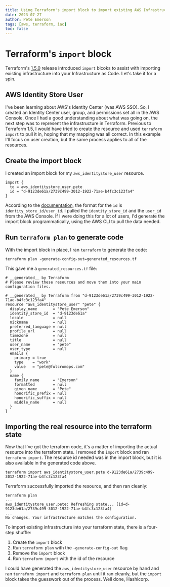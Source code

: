 ```yaml
---
title: Using Terraform's import block to import existing AWS Infrastructure
date: 2023-07-27
author: Pete Emerson
tags: [aws, terraform, iac]
toc: false
---
```


# Terraform's `import` block

Terraform's [1.5.0](https://github.com/hashicorp/terraform/blob/v1.5/CHANGELOG.md#150-june-12-2023) release introduced `import` blcoks to assist with importing
existing infrastructure into your Infrastructure as Code. Let's take it for a spin.

## AWS Identity Store User

I've been learning about AWS's Identity Center (was AWS SSO). So, I created an Identity Center user, group, and permissions set all in the AWS Console.
Once I had a good understanding about what was going on, the next step was to represent the infrastructure in Terraform. Previous to Terraform 1.5, I would
have tried to create the resource and used `terraform import` to pull it in, hoping that my mapping was all correct. In this example I'll focus on user creation,
but the same process applies to all of the resources.

## Create the import block

I created an import block for my `aws_identitystore_user` resource.

```
import {
  to = aws_identitystore_user.pete
  id = "d-9123de61a/2739c499-3012-1922-71ae-b4fc3c123fa4"
}
```

According to the [documentation](https://registry.terraform.io/providers/hashicorp/aws/latest/docs/resources/identitystore_user), the format for the `id` is
`identity_store_id/user_id`. I pulled the `identity_store_id` and the `user_id` from the AWS Console. If I were doing this for a lot of users, I'd generate the
import block programmatically, using the AWS CLI to pull the data needed.

## Run `terraform plan` to generate code

With the import block in place, I ran `terraform` to generate the code:

```
terraform plan -generate-config-out=generated_resources.tf
```

This gave me a `generated_resources.tf` file:

```
# __generated__ by Terraform
# Please review these resources and move them into your main configuration files.

# __generated__ by Terraform from "d-9123de61a/2739c499-3012-1922-71ae-b4fc3c123fa4"
resource "aws_identitystore_user" "pete" {
  display_name       = "Pete Emerson"
  identity_store_id  = "d-9123de61a"
  locale             = null
  nickname           = null
  preferred_language = null
  profile_url        = null
  timezone           = null
  title              = null
  user_name          = "pete"
  user_type          = null
  emails {
    primary = true
    type    = "work"
    value   = "pete@fulcromops.com"
  }
  name {
    family_name      = "Emerson"
    formatted        = null
    given_name       = "Pete"
    honorific_prefix = null
    honorific_suffix = null
    middle_name      = null
  }
}
```

## Importing the real resource into the terraform state

Now that I've got the terraform code, it's a matter of importing the actual resource into the terraform state. I removed the `import` block and ran `terraform import`.
The resource id needed was in the import block, but it is also available in the generated code above.

```
terraform import aws_identitystore_user.pete d-9123de61a/2739c499-3012-1922-71ae-b4fc3c123fa4
```

Terraform successfully imported the resource, and then ran cleanly:

```
terraform plan
...
aws_identitystore_user.pete: Refreshing state... [id=d-9123de61a/2739c499-3012-1922-71ae-b4fc3c123fa4]
...
No changes. Your infrastructure matches the configuration.
```

To import existing infrastructure into your terraform state, there is a four-step shuffle:

1. Create the `import` block
1. Run `terraform plan` with the `-generate-config-out` flag
1. Remove the `import` block
1. Run `terraform import` with the id of the resource

I could have generated the `aws_identitystore_user` resource by hand and ran `terraform import` and `terraform plan` until it ran cleanly,
but the `import` block takes the guesswork out of the process. Well done, Hashicorp.
